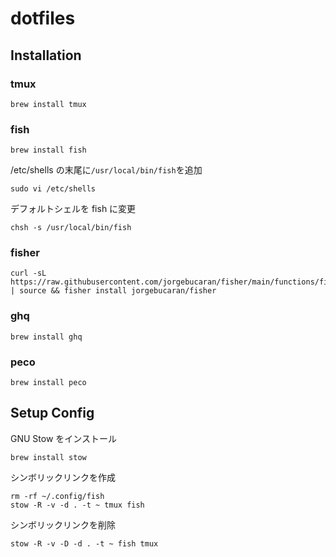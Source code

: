 # dotfiles

## Installation

### tmux

```shell
brew install tmux
```

### fish

```shell
brew install fish
```

/etc/shells の末尾に`/usr/local/bin/fish`を追加

```shell
sudo vi /etc/shells
```

デフォルトシェルを fish に変更

```shell
chsh -s /usr/local/bin/fish
```

### fisher

```shell
curl -sL https://raw.githubusercontent.com/jorgebucaran/fisher/main/functions/fisher.fish | source && fisher install jorgebucaran/fisher
```

### ghq

```shell
brew install ghq
```

### peco

```shell
brew install peco
```

## Setup Config

GNU Stow をインストール

```shell
brew install stow
```

シンボリックリンクを作成

```shell
rm -rf ~/.config/fish
stow -R -v -d . -t ~ tmux fish
```

シンボリックリンクを削除

```shell
stow -R -v -D -d . -t ~ fish tmux
```

